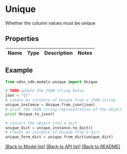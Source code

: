 # Unique

Whether the column values must be unique

## Properties

Name | Type | Description | Notes
------------ | ------------- | ------------- | -------------

## Example

```python
from odin_sdk.models.unique import Unique

# TODO update the JSON string below
json = "{}"
# create an instance of Unique from a JSON string
unique_instance = Unique.from_json(json)
# print the JSON string representation of the object
print Unique.to_json()

# convert the object into a dict
unique_dict = unique_instance.to_dict()
# create an instance of Unique from a dict
unique_form_dict = unique.from_dict(unique_dict)
```
[[Back to Model list]](../README.md#documentation-for-models) [[Back to API list]](../README.md#documentation-for-api-endpoints) [[Back to README]](../README.md)


